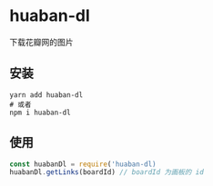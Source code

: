 # huaban-dl

下载花瓣网的图片

## 安装

```shell
yarn add huaban-dl
# 或者
npm i huaban-dl
```

## 使用

```JavaScript
const huabanDl = require('huaban-dl)
huabanDl.getLinks(boardId) // boardId 为画板的 id
```